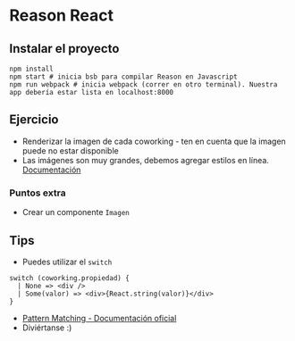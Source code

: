 # Reason React

## Instalar el proyecto

```shell
npm install
npm start # inicia bsb para compilar Reason en Javascript
npm run webpack # inicia webpack (correr en otro terminal). Nuestra app debería estar lista en localhost:8000
```

## Ejercicio

- Renderizar la imagen de cada coworking - ten en cuenta que la imagen puede no estar disponible
- Las imágenes son muy grandes, debemos agregar estilos en línea. [Documentación](https://reasonml.github.io/reason-react/docs/en/style)

### Puntos extra

- Crear un componente `Imagen`

## Tips

- Puedes utilizar el `switch`

```
switch (coworking.propiedad) {
  | None => <div />
  | Some(valor) => <div>{React.string(valor)}</div>
}
```

- [Pattern Matching - Documentación oficial](https://reasonml.github.io/docs/en/pattern-matching)
- Diviértanse :)

